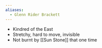 ```yaml
---
aliases:
  - Glenn Rider Brackett
---
```

- Kindred of the East
- Stretchy, hard to move, invisible
- Not burnt by [[Sun Stone]] that one time